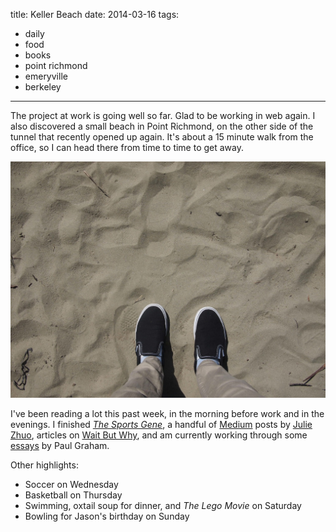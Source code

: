 title: Keller Beach
date: 2014-03-16
tags:
- daily
- food
- books
- point richmond
- emeryville
- berkeley
---

The project at work is going well so far. Glad to be working in web again. I also discovered a small beach in Point Richmond, on the other side of the tunnel that recently opened up again. It's about a 15 minute walk from the office, so I can head there from time to time to get away.

![Keller Beach in Point Richmond.](/images/keller-beach.jpg)

I've been reading a lot this past week, in the morning before work and in the evenings. I finished *[The Sports Gene](http://www.amazon.com/The-Sports-Gene-Extraordinary-Performance/dp/1591845114)*, a handful of [Medium](https://medium.com/) posts by [Julie Zhuo](https://medium.com/@joulee), articles on [Wait But Why](http://waitbutwhy.com/), and am currently working through some [essays](http://www.paulgraham.com/articles.html) by Paul Graham.

Other highlights:

- Soccer on Wednesday
- Basketball on Thursday
- Swimming, oxtail soup for dinner, and *The Lego Movie* on Saturday
- Bowling for Jason's birthday on Sunday
